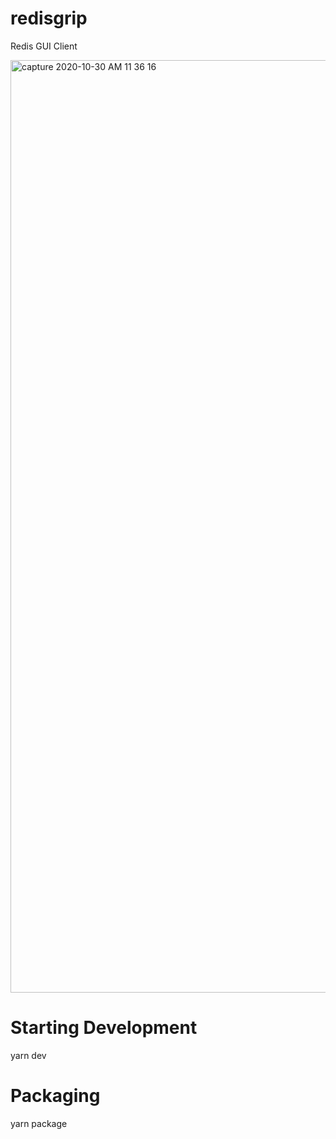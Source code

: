# redisgrip
Redis GUI Client

<img width="1492" alt="capture 2020-10-30 AM 11 36 16" src="https://user-images.githubusercontent.com/1419791/98190024-8642b080-1f59-11eb-901c-919368ed93fd.png">


# Starting Development
yarn dev


# Packaging 
yarn package
